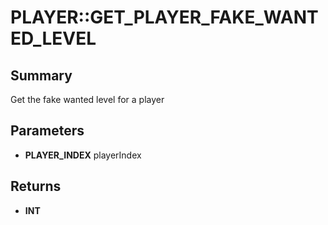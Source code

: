 # PLAYER::GET_PLAYER_FAKE_WANTED_LEVEL

## Summary
Get the fake wanted level for a player

## Parameters
* **PLAYER_INDEX** playerIndex

## Returns
* **INT**